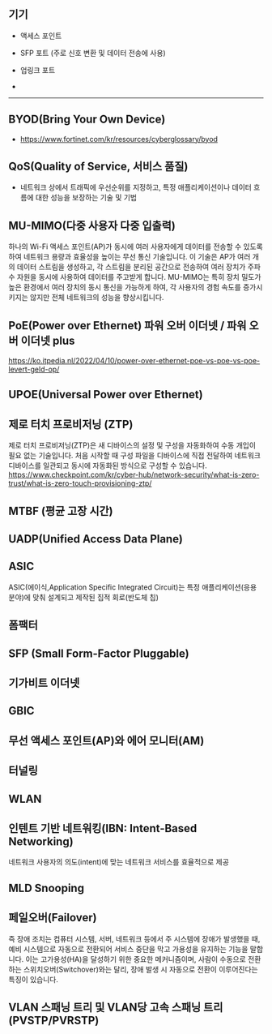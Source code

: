 ## 기기
- 액세스 포인트
- SFP 포트 (주로 신호 ​​변환 및 데이터 전송에 사용)
- 업링크 포트

- 
---
## BYOD(Bring Your Own Device)
* https://www.fortinet.com/kr/resources/cyberglossary/byod

## QoS(Quality of Service, 서비스 품질)
* 네트워크 상에서 트래픽에 우선순위를 지정하고, 특정 애플리케이션이나 데이터 흐름에 대한 성능을 보장하는 기술 및 기법

## MU-MIMO(다중 사용자 다중 입출력)
하나의 Wi-Fi 액세스 포인트(AP)가 동시에 여러 사용자에게 데이터를 전송할 수 있도록 하여 네트워크 용량과 효율성을 높이는 무선 통신 기술입니다. 이 기술은 AP가 여러 개의 데이터 스트림을 생성하고, 각 스트림을 분리된 공간으로 전송하여 여러 장치가 주파수 자원을 동시에 사용하여 데이터를 주고받게 합니다. MU-MIMO는 특히 장치 밀도가 높은 환경에서 여러 장치의 동시 통신을 가능하게 하여, 각 사용자의 경험 속도를 증가시키지는 않지만 전체 네트워크의 성능을 향상시킵니다. 

## PoE(Power over Ethernet) 파워 오버 이더넷 / 파워 오버 이더넷 plus
https://ko.itpedia.nl/2022/04/10/power-over-ethernet-poe-vs-poe-vs-poe-levert-geld-op/
## UPOE(Universal Power over Ethernet)

## 제로 터치 프로비저닝 (ZTP)
제로 터치 프로비저닝(ZTP)은 새 디바이스의 설정 및 구성을 자동화하여 수동 개입이 필요 없는 기술입니다. 처음 시작할 때 구성 파일을 디바이스에 직접 전달하여 네트워크 디바이스를 일관되고 동시에 자동화된 방식으로 구성할 수 있습니다.
https://www.checkpoint.com/kr/cyber-hub/network-security/what-is-zero-trust/what-is-zero-touch-provisioning-ztp/

## MTBF (평균 고장 시간)

## UADP(Unified Access Data Plane) 

## ASIC 
ASIC(에이식,Application Specific Integrated Circuit)는 특정 애플리케이션(응용 분야)에 맞춰 설계되고 제작된 집적 회로(반도체 칩)

## 폼팩터

## SFP (Small Form-Factor Pluggable)

## 기가비트 이더넷 

## GBIC

## 무선 액세스 포인트(AP)와 에어 모니터(AM)

## 터널링

## WLAN

## 인텐트 기반 네트워킹(IBN: Intent-Based Networking)
네트워크 사용자의 의도(intent)에 맞는 네트워크 서비스를 효율적으로 제공

## MLD Snooping

## 페일오버(Failover)
즉 장애 조치는 컴퓨터 시스템, 서버, 네트워크 등에서 주 시스템에 장애가 발생했을 때, 예비 시스템으로 자동으로 전환되어 서비스 중단을 막고 가용성을 유지하는 기능을 말합니다. 이는 고가용성(HA)을 달성하기 위한 중요한 메커니즘이며, 사람이 수동으로 전환하는 스위치오버(Switchover)와는 달리, 장애 발생 시 자동으로 전환이 이루어진다는 특징이 있습니다. 

## VLAN 스패닝 트리 및 VLAN당 고속 스패닝 트리 (PVSTP/PVRSTP)

